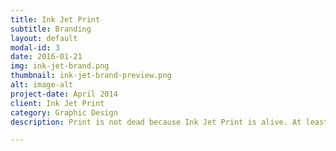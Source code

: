 ```yaml
---
title: Ink Jet Print
subtitle: Branding
layout: default
modal-id: 3
date: 2016-01-21
img: ink-jet-brand.png
thumbnail: ink-jet-brand-preview.png
alt: image-alt
project-date: April 2014
client: Ink Jet Print
category: Graphic Design
description: Print is not dead because Ink Jet Print is alive. At least in my head. Ink Jet is a fictional printing company focused on customer service, quality and speed. It was created by me for the sole purpose of being displayed as a brand.

---
```

